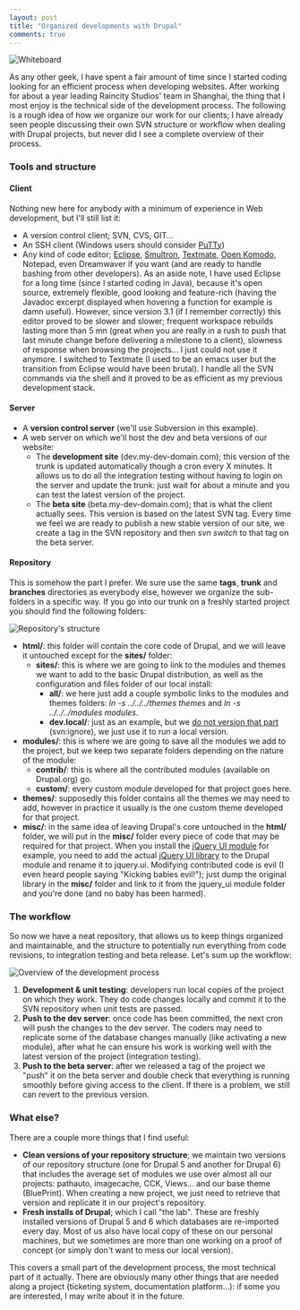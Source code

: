 ```yaml
---
layout: post
title: "Organized developments with Drupal"
comments: true
---
```


![Whiteboard](/files/whiteboard.png)

As any other geek, I have spent a fair amount of time since I started coding looking for an efficient process when developing websites. After working for about a year leading Raincity Studios' team in Shanghai, the thing that I most enjoy is the technical side of the development process. The following is a rough idea of how we organize our work for our clients; I have already seen people discussing their own SVN structure or workflow when dealing with Drupal projects, but never did I see a complete overview of their process.

### Tools and structure

#### Client

Nothing new here for anybody with a minimum of experience in Web development, but I'll still list it:

- A version control client; SVN, CVS, GIT...
- An SSH client (Windows users should consider [PuTTy](http://www.chiark.greenend.org.uk/~sgtatham/putty/))
- Any kind of code editor; [Eclipse](http://www.eclipse.org/), [Smultron](http://www.tuppis.com/smultron/), [Textmate](http://macromates.com/), [Open Komodo](http://www.openkomodo.com/), Notepad, even Dreamwaver if you want (and are ready to handle bashing from other developers). As an aside note, I have used Eclipse for a long time (since I started coding in Java), because it's open source, extremely flexible, good looking and feature-rich (having the Javadoc excerpt displayed when hovering a function for example is damn useful). However, since version 3.1 (if I remember correctly) this editor proved to be slower and slower; frequent workspace rebuilds lasting more than 5 mn (great when you are really in a rush to push that last minute change before delivering a milestone to a client), slowness of response when browsing the projects... I just could not use it anymore. I switched to Textmate (I used to be an emacs user but the transition from Eclipse would have been brutal). I handle all the SVN commands via the shell and it proved to be as efficient as my previous development stack.

#### Server

- A **version control server** (we'll use Subversion in this example).
- A web server on which we'll host the dev and beta versions of our website:
    - The **development site** (dev.my-dev-domain.com); this version of the trunk is updated automatically though a cron every X minutes. It allows us to do all the integration testing without having to login on the server and update the trunk: just wait for about a minute and you can test the latest version of the project.
    - The **beta site** (beta.my-dev-domain.com); that is what the client actually sees. This version is based on the latest SVN tag. Every time we feel we are ready to publish a new stable version of our site, we create a tag in the SVN repository and then *svn switch* to that tag on the beta server.

#### Repository

This is somehow the part I prefer. We sure use the same **tags**, **trunk** and **branches** directories as everybody else, however we organize the sub-folders in a specific way. If you go into our trunk on a freshly started project you should find the following folders:

![Repository's structure](/files/repository.png)

- **html/**: this folder will contain the core code of Drupal, and we will leave it untouched except for the **sites/** folder:
    - **sites/**: this is where we are going to link to the modules and themes we want to add to the basic Drupal distribution, as well as the configuration and files folder of our local install:
        - **all/**: we here just add a couple symbolic links to the modules and themes folders: *ln -s ../../../themes themes* and *ln -s ../../../modules modules*.
        - **dev.local/**: just as an example, but we <u>do not version that part</u> (svn:ignore), we just use it to run a local version.
- **modules/**: this is where we are going to save all the modules we add to the project, but we keep two separate folders depending on the nature of the module:
    - **contrib/**: this is where all the contributed modules (available on Drupal.org) go.
    - **custom/**: every custom module developed for that project goes here.
- **themes/**: supposedly this folder contains all the themes we may need to add, however in practice it usually is the one custom theme developed for that project.
- **misc/**: in the same idea of leaving Drupal's core untouched in the **html/** folder, we will put in the **misc/** folder every piece of code that may be required for that project. When you install the [jQuery UI module](http://drupal.org/project/jquery_ui) for example, you need to add the actual [jQuery UI library](http://ui.jquery.com/) to the Drupal module and rename it to jquery.ui. Modifying contributed code is evil (I even heard people saying "Kicking babies evil!"); just dump the original library in the **misc/** folder and link to it from the jquery_ui module folder and you're done (and no baby has been harmed).

### The workflow

So now we have a neat repository, that allows us to keep things organized and maintainable, and the structure to potentially run everything from code revisions, to integration testing and beta release. Let's sum up the workflow:

![Overview of the development process](/files/process.png)

1. **Development & unit testing**: developers run local copies of the project on which they work. They do code changes locally and commit it to the SVN repository when unit tests are passed.
1. **Push to the dev server**: once code has been committed, the next cron will push the changes to the dev server. The coders may need to replicate some of the database changes manually (like activating a new module), after what he can ensure his work is working well with the latest version of the project (integration testing).
1. **Push to the beta server**: after we released a tag of the project we "push" it on the beta server and double check that everything is running smoothly before giving access to the client. If there is a problem, we still can revert to the previous version.

### What else?

There are a couple more things that I find useful:

- **Clean versions of your repository structure**; we maintain two versions of our repository structure (one for Drupal 5 and another for Drupal 6) that includes the average set of modules we use over almost all our projects: pathauto, imagecache, CCK, Views... and our base theme (BluePrint). When creating a new project, we just need to retrieve that version and replicate it in our project's repository.
- **Fresh installs of Drupal**; which I call "the lab". These are freshly installed versions of Drupal 5 and 6 which databases are re-imported every day. Most of us also have local copy of these on our personal machines, but we sometimes are more than one working on a proof of concept (or simply don't want to mess our local version).

This covers a small part of the development process, the most technical part of it actually. There are obviously many other things that are needed along a project (ticketing system, documentation platform...): if some you are interested, I may write about it in the future.